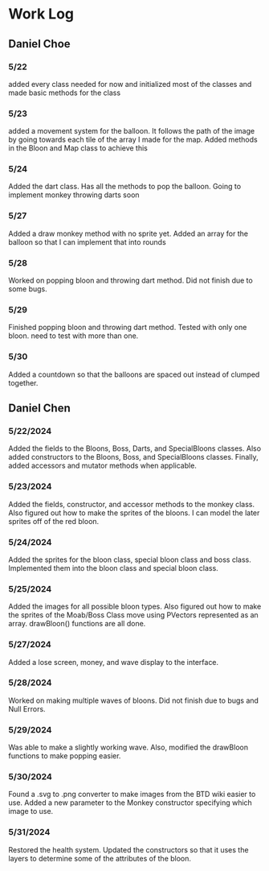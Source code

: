 # Work Log

## Daniel Choe

### 5/22

added every class needed for now and initialized most of the classes and made basic methods for the class

### 5/23

added a movement system for the balloon. It follows the path of the image by going towards each tile of the array I made for the map.
Added methods in the Bloon and Map class to achieve this

### 5/24

Added the dart class. Has all the methods to pop the balloon. Going to implement monkey throwing darts soon

### 5/27

Added a draw monkey method with no sprite yet. Added an array for the balloon so that I can implement that into rounds

### 5/28

Worked on popping bloon and throwing dart method. Did not finish due to some bugs.

### 5/29

Finished popping bloon and throwing dart method. Tested with only one bloon. need to test with more than one.

### 5/30

Added a countdown so that the balloons are spaced out instead of clumped together.



## Daniel Chen

### 5/22/2024

Added the fields to the Bloons, Boss, Darts, and SpecialBloons classes. Also added constructors to the Bloons, Boss, and SpecialBloons classes.
Finally, added accessors and mutator methods when applicable. 

### 5/23/2024

Added the fields, constructor, and accessor methods to the monkey class. Also figured out how to make the sprites of the bloons. I can model the later sprites off of the red bloon. 

### 5/24/2024

Added the sprites for the bloon class, special bloon class and boss class. Implemented them into the bloon class and special bloon class. 

### 5/25/2024

Added the images for all possible bloon types. Also figured out how to make the sprites of the Moab/Boss Class move using PVectors represented as an array. drawBloon() functions are all done. 

### 5/27/2024

Added a lose screen, money, and wave display to the interface.

### 5/28/2024

Worked on making multiple waves of bloons. Did not finish due to bugs and Null Errors.

### 5/29/2024

Was able to make a slightly working wave. Also, modified the drawBloon functions to make popping easier. 

### 5/30/2024

Found a .svg to .png converter to make images from the BTD wiki easier to use. Added a new parameter to the Monkey constructor specifying which image to use. 

### 5/31/2024

Restored the health system. Updated the constructors so that it uses the layers to determine some of the attributes of the bloon. 
